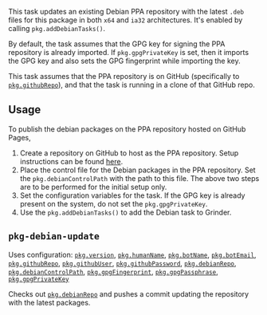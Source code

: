 This task updates an existing Debian PPA repository with the latest `.deb` files for this package in both `x64` and `ia32` architectures. It's enabled by calling `pkg.addDebianTasks()`.

By default, the task assumes that the GPG key for signing the PPA repository is already imported. If `pkg.gpgPrivateKey` is set, then it imports the GPG key and also sets the GPG fingerprint while importing the key.

This task assumes that the PPA repository is on GitHub (specifically to [`pkg.githubRepo`][]), and that the task is running in a clone of that GitHub repo.

[`pkg.githubrepo`]: https://pub.dev/documentation/cli_pkg/latest/cli_pkg/githubRepo.html

## Usage

To publish the debian packages on the PPA repository hosted on GitHub Pages,

1. Create a repository on GitHub to host as the PPA repository. Setup instructions can be found [here](https://assafmo.github.io/2019/05/02/ppa-repo-hosted-on-github.html).
2. Place the control file for the Debian packages in the PPA repository. Set the `pkg.debianControlPath` with the path to this file. The above two steps are to be performed for the initial setup only.
3. Set the configuration variables for the task. If the GPG key is already present on the system, do not set the `pkg.gpgPrivateKey`.
4. Use the `pkg.addDebianTasks()` to add the Debian task to Grinder.

## `pkg-debian-update`

Uses configuration: [`pkg.version`][], [`pkg.humanName`][], [`pkg.botName`][],
[`pkg.botEmail`][], [`pkg.githubRepo`][], [`pkg.githubUser`][],
[`pkg.githubPassword`][], [`pkg.debianRepo`][], [`pkg.debianControlPath`][],
[`pkg.gpgFingerprint`][], [`pkg.gpgPassphrase`][], [`pkg.gpgPrivateKey`][]

[`pkg.version`]: https://pub.dev/documentation/cli_pkg/latest/cli_pkg/version.html
[`pkg.humanname`]: https://pub.dev/documentation/cli_pkg/latest/cli_pkg/humanName.html
[`pkg.botname`]: https://pub.dev/documentation/cli_pkg/latest/cli_pkg/botName.html
[`pkg.botemail`]: https://pub.dev/documentation/cli_pkg/latest/cli_pkg/botEmail.html
[`pkg.githubuser`]: https://pub.dev/documentation/cli_pkg/latest/cli_pkg/githubUser.html
[`pkg.githubpassword`]: https://pub.dev/documentation/cli_pkg/latest/cli_pkg/githubPassword.html
[`pkg.debianrepo`]: https://pub.dev/documentation/cli_pkg/latest/cli_pkg/debianRepo.html
[`pkg.debiancontrolpath`]: https://pub.dev/documentation/cli_pkg/latest/cli_pkg/debianControlPath.html
[`pkg.gpgfingerprint`]: https://pub.dev/documentation/cli_pkg/latest/cli_pkg/gpgFingerprint.html
[`pkg.gpgprivatekey`]: https://pub.dev/documentation/cli_pkg/latest/cli_pkg/gpgPrivateKey.html
[`pkg.gpgpassphrase`]: https://pub.dev/documentation/cli_pkg/latest/cli_pkg/gpgPassphrase.html

Checks out [`pkg.debianRepo`][] and pushes a commit updating the repository with the latest packages.
